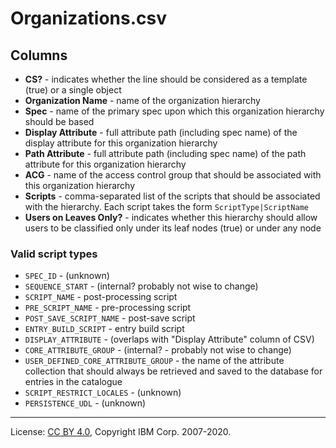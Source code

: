 <!-- SPDX-License-Identifier: CC-BY-4.0 -->
<!-- Copyright IBM Corp. 2007-2020 -->

# Organizations.csv

## Columns

- **CS?** - indicates whether the line should be considered as a template (true) or a single object
- **Organization Name** - name of the organization hierarchy
- **Spec** - name of the primary spec upon which this organization hierarchy should be based
- **Display Attribute** - full attribute path (including spec name) of the display attribute for this organization hierarchy
- **Path Attribute** - full attribute path (including spec name) of the path attribute for this organization hierarchy
- **ACG** - name of the access control group that should be associated with this organization hierarchy
- **Scripts** - comma-separated list of the scripts that should be associated with the hierarchy. Each script takes the form `ScriptType|ScriptName`
- **Users on Leaves Only?** - indicates whether this hierarchy should allow users to be classified only under its leaf nodes (true) or under any node

### Valid script types

- `SPEC_ID` - (unknown)
- `SEQUENCE_START` - (internal? probably not wise to change)
- `SCRIPT_NAME` - post-processing script
- `PRE_SCRIPT_NAME` - pre-processing script
- `POST_SAVE_SCRIPT_NAME` - post-save script
- `ENTRY_BUILD_SCRIPT` - entry build script
- `DISPLAY_ATTRIBUTE` - (overlaps with "Display Attribute" column of CSV)
- `CORE_ATTRIBUTE_GROUP` - (internal? - probably not wise to change)
- `USER_DEFINED_CORE_ATTRIBUTE_GROUP` - the name of the attribute collection that should always be retrieved and saved to the database for entries in the catalogue
- `SCRIPT_RESTRICT_LOCALES` - (unknown)
- `PERSISTENCE_UDL` - (unknown)

----
License: [CC BY 4.0](https://creativecommons.org/licenses/by/4.0/),
Copyright IBM Corp. 2007-2020.

